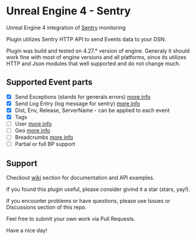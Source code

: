 # Unreal Engine 4 - Sentry
Unreal Engine 4 integration of [Sentry](https://sentry.io/) monitoring

Plugin utilizes Sentry HTTP API to send Events data to your DSN.

Plugin was build and tested on 4.27.* version of engine.
Generaly it should work fine with most of engine versions and all platforms, since its utilizes HTTP and Json modules that well supported and do not change much.

## Supported Event parts
* [x] Send Exceptions (stands for generals errors) [more info](https://develop.sentry.dev/sdk/event-payloads/types/#exception)
* [x] Send Log Entry (log message for sentry) [more info](https://develop.sentry.dev/sdk/event-payloads/types/#logentry)
* [x] Dist, Env, Release, ServerName - can be applied to each event
* [X] Tags
* [ ] User [more info](https://develop.sentry.dev/sdk/event-payloads/types/#user)
* [ ] Geo [more info](https://develop.sentry.dev/sdk/event-payloads/types/#geo)
* [ ] Breadcrumbs [more info](https://develop.sentry.dev/sdk/event-payloads/types/#typedef-Breadcrumbs)
* [ ] Partial or full BP support 

## Support
Checkout [wiki](https://github.com/GloryOfNight/UE4_Sentry/wiki) section for documentation and API examples. 

If you found this plugin useful, please consider givind it a star (stars, yay!). 

If you encounter problems or have questions, please use Issues or Discussions section of this repo.

Feel free to submit your own work via Pull Requests.

Have a nice day!
